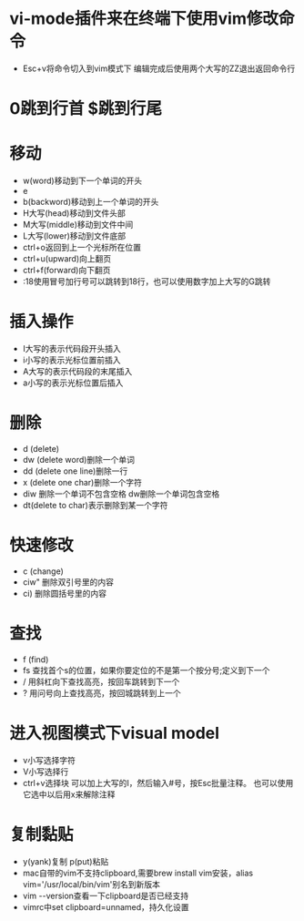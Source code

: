 # vi-mode插件来在终端下使用vim修改命令
- Esc+v将命令切入到vim模式下  编辑完成后使用两个大写的ZZ退出返回命令行

# 0跳到行首 $跳到行尾
# 移动
- w(word)移动到下一个单词的开头
- e
- b(backword)移动到上一个单词的开头
- H大写(head)移动到文件头部
- M大写(middle)移动到文件中间
- L大写(lower)移动到文件底部
- ctrl+o返回到上一个光标所在位置
- ctrl+u(upward)向上翻页
- ctrl+f(forward)向下翻页
- :18使用冒号加行号可以跳转到18行，也可以使用数字加上大写的G跳转

# 插入操作
- I大写的表示代码段开头插入
- i小写的表示光标位置前插入
- A大写的表示代码段的末尾插入
- a小写的表示光标位置后插入

# 删除
- d (delete)
- dw (delete word)删除一个单词
- dd (delete one line)删除一行
- x (delete one char)删除一个字符
- diw 删除一个单词不包含空格  dw删除一个单词包含空格
- dt(delete to char)表示删除到某一个字符

# 快速修改
- c (change)
- ciw" 删除双引号里的内容
- ci) 删除圆括号里的内容

# 查找
- f (find)
- fs 查找首个s的位置，如果你要定位的不是第一个按分号;定义到下一个
- / 用斜杠向下查找高亮，按回车跳转到下一个
- ? 用问号向上查找高亮，按回城跳转到上一个

# 进入视图模式下visual model
- v小写选择字符
- V小写选择行
- ctrl+v选择块  可以加上大写的I，然后输入#号，按Esc批量注释。 也可以使用它选中以后用x来解除注释

# 复制黏贴
- y(yank)复制 p(put)粘贴
- mac自带的vim不支持clipboard,需要brew install vim安装，alias vim='/usr/local/bin/vim'别名到新版本
- vim --version查看一下clipboard是否已经支持
- vimrc中set clipboard=unnamed，持久化设置

